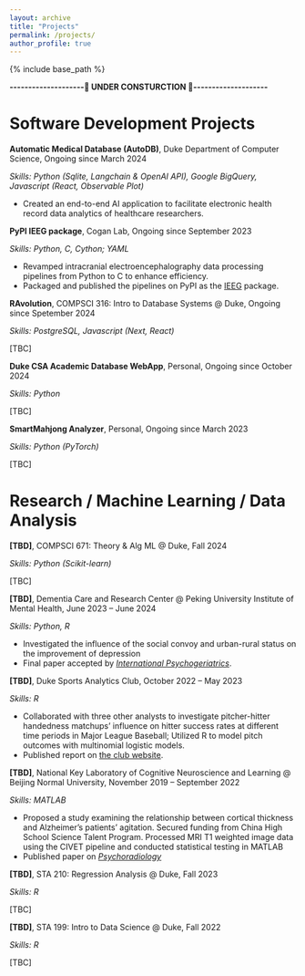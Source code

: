 ```yaml
---
layout: archive
title: "Projects"
permalink: /projects/
author_profile: true
---
```



{% include base_path %}

**--------------------🚧 UNDER CONSTURCTION 🚧--------------------**

# Software Development Projects

**Automatic Medical Database (AutoDB)**, Duke Department of Computer Science, Ongoing since March 2024

*Skills: Python (Sqlite, Langchain & OpenAI API), Google BigQuery, Javascript (React, Observable Plot)*

- Created an end-to-end AI application to facilitate electronic health record data analytics of healthcare researchers.


**PyPI IEEG package**, Cogan Lab, Ongoing since September 2023

*Skills: Python, C, Cython; YAML*

- Revamped intracranial electroencephalography data processing pipelines from Python to C to enhance efficiency.
- Packaged and published the pipelines on PyPI as the [IEEG](https://pypi.org/project/ieeg/) package.


**RAvolution**, COMPSCI 316: Intro to Database Systems @ Duke, Ongoing since Spetember 2024

*Skills: PostgreSQL, Javascript (Next, React)*

[TBC]


**Duke CSA Academic Database WebApp**, Personal, Ongoing since October 2024

*Skills: Python*

[TBC]


**SmartMahjong Analyzer**, Personal, Ongoing since March 2023

*Skills: Python (PyTorch)*

[TBC]


# Research / Machine Learning / Data Analysis

**[TBD]**, COMPSCI 671: Theory & Alg ML @ Duke, Fall 2024

*Skills: Python (Scikit-learn)*

[TBC]


**[TBD]**, Dementia Care and Research Center @ Peking University Institute of Mental Health, June 2023 – June 2024

*Skills: Python, R*

- Investigated the influence of the social convoy and urban-rural status on the improvement of depression
- Final paper accepted by [*International Psychogeriatrics*](/publications/).


**[TBD]**, Duke Sports Analytics Club, October 2022 – May 2023

*Skills: R*

- Collaborated with three other analysts to investigate pitcher-hitter handedness matchups’ influence on hitter success rates at different time periods in Major League Baseball; Utilized R to model pitch outcomes with multinomial logistic models.
- Published report on [the club website](http://www.dukesportsanalytics.com/kershaw).


**[TBD]**, National Key Laboratory of Cognitive Neuroscience and Learning @ Beijing Normal University,  November 2019 – September 2022

*Skills: MATLAB*

- Proposed a study examining the relationship between cortical thickness and Alzheimer’s patients’ agitation. Secured funding from China High School Science Talent Program. Processed MRI T1 weighted image data using the CIVET pipeline and conducted statistical testing in MATLAB
- Published paper on [*Psychoradiology*](/publications/)


**[TBD]**, STA 210: Regression Analysis @ Duke, Fall 2023

*Skills: R*

[TBC]


**[TBD]**, STA 199: Intro to Data Science @ Duke, Fall 2022

*Skills: R*

[TBC]